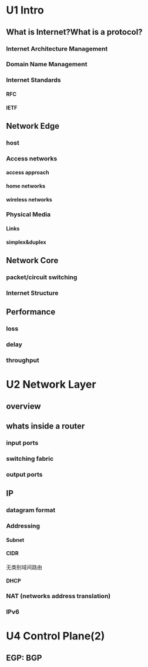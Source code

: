 # U1 Intro
## What is Internet?What is a protocol?
### Internet Architecture Management
### Domain Name Management
### Internet Standards
#### RFC
#### IETF

## Network Edge 
### host
### Access networks
#### access approach
#### home networks
#### wireless networks
### Physical Media
#### Links
#### simplex&duplex
## Network Core
### packet/circuit switching
### Internet Structure
## Performance
### loss
### delay
### throughput

# U2 Network Layer
## overview 
## whats inside a router
### input ports 
### switching fabric
### output ports
## IP
### datagram format 
### Addressing
#### Subnet  
#### CIDR
无类别域间路由
#### DHCP
### NAT (networks address translation)
### IPv6

# U4 Control Plane(2)
## EGP: BGP
